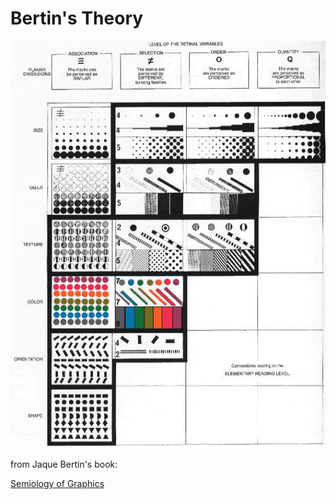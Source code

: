 # Bertin's Theory
<img src="images/bertin.gif"></img>

from Jaque Bertin's book:

[Semiology of Graphics](http://www.amazon.com/Semiology-Graphics-Diagrams-Networks-Maps/dp/1589482611)
